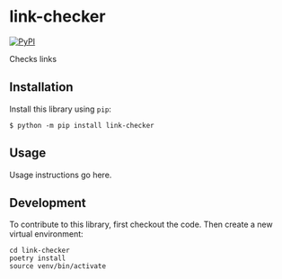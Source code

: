 # link-checker

[![PyPI](https://img.shields.io/pypi/v/link-checker.svg)](https://pypi.org/project/link-checker/)

Checks links

## Installation

Install this library using `pip`:

    $ python -m pip install link-checker

## Usage

Usage instructions go here.

## Development

To contribute to this library, first checkout the code. Then create a new virtual environment:

    cd link-checker
    poetry install
    source venv/bin/activate
